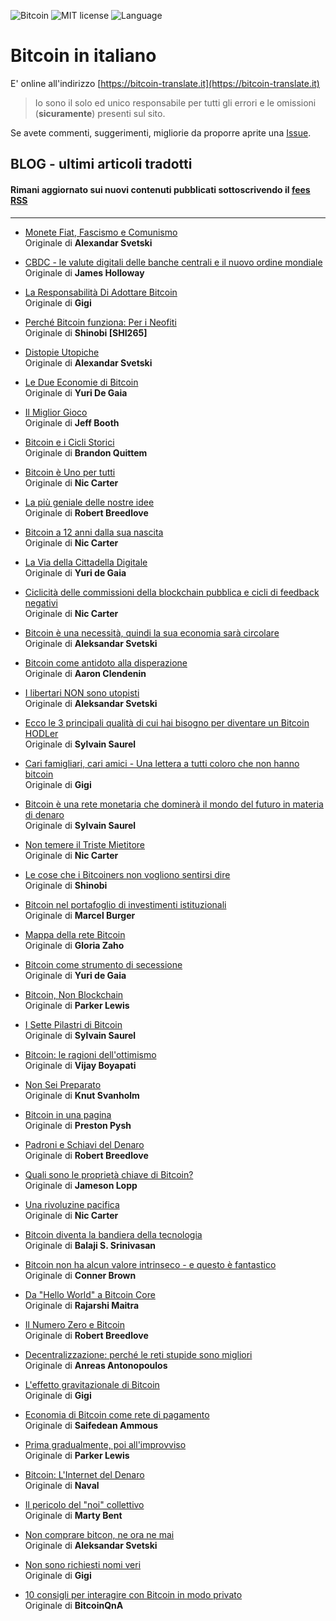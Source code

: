 ![Bitcoin](https://img.shields.io/badge/bitcoin-btc-orange) ![MIT license](https://img.shields.io/badge/license-MIT-blue) ![Language](https://img.shields.io/badge/language-ITA-green)

# Bitcoin in italiano

E' online all'indirizzo [https://bitcoin-translate.it](https://bitcoin-translate.it)

> Io sono il solo ed unico responsabile per tutti gli errori e le omissioni (__sicuramente__) presenti sul sito.

Se avete commenti, suggerimenti, migliorie da proporre aprite una [Issue](https://github.com/citizen010/bitcoin-translate/issues/new/choose).

## BLOG - ultimi articoli tradotti

#### Rimani aggiornato sui nuovi contenuti pubblicati sottoscrivendo il [fees RSS](https://bitcoin-translate.it/blog/rss.xml)

<hr>

 - [Monete Fiat, Fascismo e Comunismo](https://bitcoin-translate.it/blog/20210501.php)<br />
Originale di __Alexandar Svetski__

 - [CBDC - le valute digitali delle banche centrali e il nuovo ordine mondiale](https://bitcoin-translate.it/blog/20210425.php)<br />
Originale di __James Holloway__

 - [La Responsabilità Di Adottare Bitcoin](https://bitcoin-translate.it/blog/20210323.php)<br />
Originale di __Gigi__

 - [Perché Bitcoin funziona: Per i Neofiti](https://bitcoin-translate.it/blog/20210222.php)<br />
Originale di __Shinobi [SHI265]__

 - [Distopie Utopiche](https://bitcoin-translate.it/blog/20210214.php)<br />
Originale di __Alexandar Svetski__

 - [Le Due Economie di Bitcoin](https://bitcoin-translate.it/blog/20210112.php)<br />
Originale di __Yuri De Gaia__

 - [Il Miglior Gioco](https://bitcoin-translate.it/blog/20201228.php)<br />
Originale di __Jeff Booth__

 - [Bitcoin e i Cicli Storici](https://bitcoin-translate.it/blog/20201205.php)<br />
Originale di __Brandon Quittem__

 - [Bitcoin è Uno per tutti](https://bitcoin-translate.it/blog/20201119.php)<br />
Originale di __Nic Carter__

 - [La più geniale delle nostre idee](https://bitcoin-translate.it/blog/20201114.php)<br />
Originale di __Robert Breedlove__

 - [Bitcoin a 12 anni dalla sua nascita](https://bitcoin-translate.it/blog/20201113.php)<br />
Originale di __Nic Carter__

 - [La Via della Cittadella Digitale](https://bitcoin-translate.it/blog/20201112.php)<br />
Originale di __Yuri de Gaia__

 - [Ciclicità delle commissioni della blockchain pubblica e cicli di feedback negativi](https://bitcoin-translate.it/blog/20201108.php)<br />
Originale di __Nic Carter__

 - [Bitcoin è una necessità, quindi la sua economia sarà circolare](https://bitcoin-translate.it/blog/20201107.php)<br />
Originale di __Aleksandar Svetski__

 - [Bitcoin come antidoto alla disperazione](https://bitcoin-translate.it/blog/20201103.php)<br />
Originale di __Aaron Clendenin__

 - [I libertari NON sono utopisti](https://bitcoin-translate.it/blog/20201030.php)<br />
Originale di __Aleksandar Svetski__

 - [Ecco le 3 principali qualità di cui hai bisogno per diventare un Bitcoin HODLer](https://bitcoin-translate.it/blog/20201029.php)<br />
Originale di __Sylvain Saurel__

 - [Cari famigliari, cari amici - Una lettera a tutti coloro che non hanno bitcoin](https://bitcoin-translate.it/blog/20201026.php)<br />
Originale di __Gigi__

 - [Bitcoin è una rete monetaria che dominerà il mondo del futuro in materia di denaro](https://bitcoin-translate.it/blog/20201024.php)<br />
Originale di __Sylvain Saurel__

 - [Non temere il Triste Mietitore](https://bitcoin-translate.it/blog/20201023.php)<br />
Originale di __Nic Carter__

 - [Le cose che i Bitcoiners non vogliono sentirsi dire](https://bitcoin-translate.it/blog/20201021.php)<br />
Originale di __Shinobi__

 - [Bitcoin nel portafoglio di investimenti istituzionali](https://bitcoin-translate.it/blog/20201017.php)<br />
Originale di __Marcel Burger__

 - [Mappa della rete Bitcoin](https://bitcoin-translate.it/blog/20201016.php)<br />
Originale di __Gloria Zaho__

 - [Bitcoin come strumento di secessione](https://bitcoin-translate.it/blog/20201015.php)<br />
Originale di __Yuri de Gaia__

 - [Bitcoin, Non Blockchain](https://bitcoin-translate.it/blog/20201006.php)<br />
Originale di __Parker Lewis__

 - [I Sette Pilastri di Bitcoin](https://bitcoin-translate.it/blog/20200930.php)<br />
Originale di __Sylvain Saurel__

 - [Bitcoin: le ragioni dell'ottimismo](https://bitcoin-translate.it/blog/20200922.php)<br />
Originale di __Vijay Boyapati__

 - [Non Sei Preparato](https://bitcoin-translate.it/blog/20200924.php)<br />
Originale di __Knut Svanholm__

 - [Bitcoin in una pagina](https://bitcoin-translate.it/blog/20200914.php)<br />
Originale di __Preston Pysh__

 - [Padroni e Schiavi del Denaro](https://bitcoin-translate.it/blog/20200909.php)<br />
Originale di __Robert Breedlove__

 - [Quali sono le proprietà chiave di Bitcoin?](https://bitcoin-translate.it/blog/20200907.php)<br />
Originale di __Jameson Lopp__

 - [Una rivoluzine pacifica](https://bitcoin-translate.it/blog/20200905.php)<br />
Originale di __Nic Carter__

 - [Bitcoin diventa la bandiera della tecnologia](https://bitcoin-translate.it/blog/20200904.php)<br />
Originale di __Balaji S. Srinivasan__

 - [Bitcoin non ha alcun valore intrinseco - e questo è fantastico](https://bitcoin-translate.it/blog/20200903.php)<br />
Originale di __Conner Brown__

 - [Da "Hello World" a Bitcoin Core](https://bitcoin-translate.it/blog/20200902.php)<br />
Originale di __Rajarshi Maitra__

 - [Il Numero Zero e Bitcoin](https://bitcoin-translate.it/blog/20200831.php)<br />
Originale di __Robert Breedlove__

- [Decentralizzazione: perché le reti stupide sono migliori](https://bitcoin-translate.it/blog/20200828.php)<br />
Originale di __Anreas Antonopoulos__

- [L'effetto gravitazionale di Bitcoin](https://bitcoin-translate.it/blog/20200824.php)<br />
Originale di __Gigi__

- [Economia di Bitcoin come rete di pagamento](https://bitcoin-translate.it/blog/20200815.php)<br />
Originale di __Saifedean Ammous__

- [Prima gradualmente, poi all'improvviso](https://bitcoin-translate.it/blog/20200814.php)<br />
Originale di __Parker Lewis__

- [Bitcoin: L'Internet del Denaro](https://bitcoin-translate.it/blog/20200813.php)<br />
Originale di __Naval__

- [Il pericolo del "noi" collettivo](https://bitcoin-translate.it/blog/20200812.php)<br />
Originale di __Marty Bent__

- [Non comprare bitcon, ne ora ne mai](https://bitcoin-translate.it/blog/20200807.php)<br />
Originale di __Aleksandar Svetski__

- [Non sono richiesti nomi veri](https://bitcoin-translate.it/blog/20200730.php)<br />
Originale di __Gigi__

- [10 consigli per interagire con Bitcoin in modo privato](https://bitcoin-translate.it/blog/20200726.php)<br />
Originale di __BitcoinQnA__
